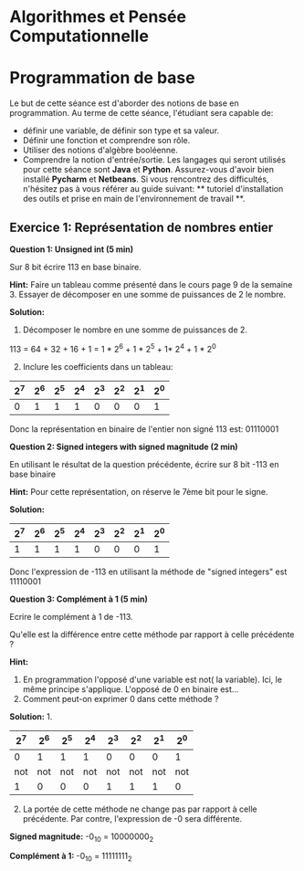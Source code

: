 Algorithmes et Pensée Computationnelle
======================================

# Programmation de base

Le but de cette séance est d'aborder des notions de base en programmation. Au terme de cette séance, l'étudiant sera capable de:
- définir une variable, de définir son type et sa valeur.
- Définir une fonction et comprendre son rôle.
- Utiliser des notions d'algèbre booléenne.
- Comprendre la notion d'entrée/sortie.
Les langages qui seront utilisés pour cette séance sont __Java__ et __Python__. Assurez-vous d'avoir bien installé __Pycharm__ et __Netbeans__. Si vous rencontrez des difficultés, n'hésitez pas à vous référer au guide suivant: ** tutoriel d'installation des outils et prise en main de l'environnement de travail **.


## Exercice 1: Représentation de nombres entier

**Question 1: Unsigned int (5 min)** 

Sur 8 bit écrire 113 en base binaire.

**Hint:** Faire un tableau comme présenté dans le cours page 9 de la semaine 3. Essayer de décomposer en une somme de puissances de 2 le nombre.

**Solution:** 
1. Décomposer le nombre en une somme de puissances de 2.

113 = 64 + 32 + 16 + 1 = 1 * 2<sup>6</sup> + 1 * 2<sup>5</sup> + 1* 2<sup>4</sup> + 1 * 2<sup>0</sup>

2.  Inclure les coefficients dans un tableau:

| 2<sup>7</sup> | 2<sup>6</sup> | 2<sup>5</sup> | 2<sup>4</sup> | 2<sup>3</sup> | 2<sup>2</sup> | 2<sup>1</sup> | 2<sup>0</sup> |
| --------- | --------- | --------- | --------- | --------- | --------- | --------- | --------- |
| 0 | 1 | 1 | 1 | 0 | 0 | 0 | 1 |

Donc la représentation en binaire de l'entier non signé 113 est: 01110001


**Question 2: Signed integers with signed magnitude (2 min)**

En utilisant le résultat de la question précédente, écrire sur 8 bit -113 en base binaire 

**Hint:** Pour cette représentation, on réserve le 7ème bit pour le signe.

**Solution:**

| 2<sup>7</sup> | 2<sup>6</sup> | 2<sup>5</sup> | 2<sup>4</sup> | 2<sup>3</sup> | 2<sup>2</sup> | 2<sup>1</sup> | 2<sup>0</sup> |
| --------- | --------- | --------- | --------- | --------- | --------- | --------- | --------- |
| 1 | 1 | 1 | 1 | 0 | 0 | 0 | 1 |

Donc l'expression de -113 en utilisant la méthode de "signed integers" est 11110001

**Question 3: Complément à 1 (5 min)** 

Ecrire le complément à 1 de -113. 

Qu'elle est la différence entre cette méthode par rapport à celle précédente ?

**Hint:** 

1. En programmation l'opposé d'une variable est not( la variable). Ici, le même principe s'applique. L'opposé de 0 en binaire est...
2. Comment peut-on exprimer 0 dans cette méthode ?



**Solution:** 
1.

| 2<sup>7</sup> | 2<sup>6</sup> | 2<sup>5</sup> | 2<sup>4</sup> | 2<sup>3</sup> | 2<sup>2</sup> | 2<sup>1</sup> | 2<sup>0</sup> |
| --------- | --------- | --------- | --------- | --------- | --------- | --------- | --------- |
| 0 | 1 | 1 | 1 | 0 | 0 | 0 | 1 |
| not | not | not | not | not | not | not | not |
| 1 | 0 | 0 | 0 | 1 | 1 | 1 | 0 |

2. La portée de cette méthode ne change pas par rapport à celle précédente. Par contre, l'expression de -0 sera différente. 

**Signed magnitude:** -0<sub>10</sub> = 10000000<sub>2</sub>

**Complément à 1:** -0<sub>10</sub> = 11111111<sub>2</sub>


